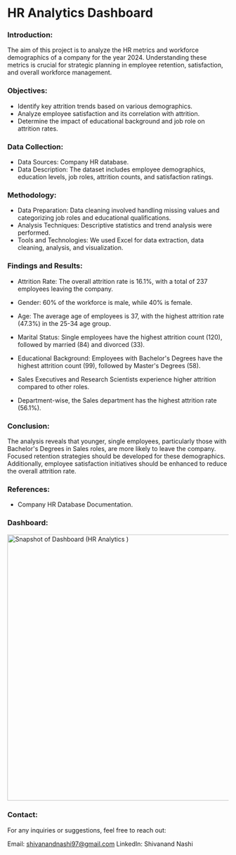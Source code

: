 # HR Analytics Dashboard

### Introduction: 
The aim of this project is to analyze the HR metrics and workforce demographics of a company for the year 2024. Understanding these metrics is crucial for strategic planning in employee retention, satisfaction, and overall workforce management.

### Objectives:

*	Identify key attrition trends based on various demographics.
*	Analyze employee satisfaction and its correlation with attrition.
*	Determine the impact of educational background and job role on attrition rates.

### Data Collection:

* Data Sources: Company HR database.
* Data Description: The dataset includes employee demographics, education levels, job roles, attrition counts, and satisfaction ratings.

### Methodology:

* Data Preparation: Data cleaning involved handling missing values and categorizing job roles and educational qualifications.
* Analysis Techniques: Descriptive statistics and trend analysis were performed.
* Tools and Technologies: We used Excel for data extraction, data cleaning, analysis, and visualization.

### Findings and Results:
*	Attrition Rate: The overall attrition rate is 16.1%, with a total of 237 employees leaving the company.

*	Gender: 60% of the workforce is male, while 40% is female.
*	Age: The average age of employees is 37, with the highest attrition rate (47.3%) in the 25-34 age group.
*	Marital Status: Single employees have the highest attrition count (120), followed by married (84) and divorced (33).
*	Educational Background: Employees with Bachelor's Degrees have the highest attrition count (99), followed by Master's Degrees (58).

*	Sales Executives and Research Scientists experience higher attrition compared to other roles.
*	Department-wise, the Sales department has the highest attrition rate (56.1%).

### Conclusion: 
The analysis reveals that younger, single employees, particularly those with Bachelor's Degrees in Sales roles, are more likely to leave the company. Focused retention strategies should be developed for these demographics. Additionally, employee satisfaction initiatives should be enhanced to reduce the overall attrition rate.
### References:
*	Company HR Database Documentation.

### Dashboard:

<img width="606" alt="Snapshot of Dashboard (HR Analytics )" src="https://github.com/user-attachments/assets/f3d23bf7-66d2-4517-b1da-ea9c3e8b7483" />

### Contact:
For any inquiries or suggestions, feel free to reach out:

Email: shivanandnashi97@gmail.com
LinkedIn: Shivanand Nashi

